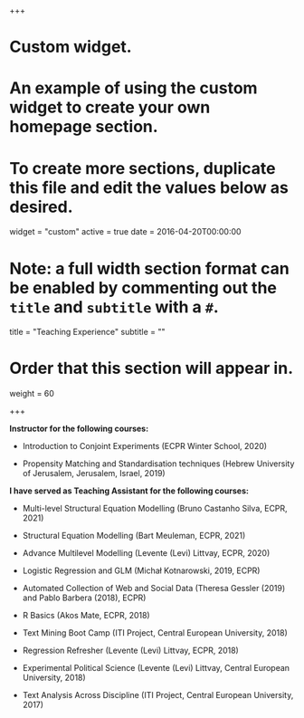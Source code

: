 +++
# Custom widget.
# An example of using the custom widget to create your own homepage section.
# To create more sections, duplicate this file and edit the values below as desired.
widget = "custom"
active = true
date = 2016-04-20T00:00:00

# Note: a full width section format can be enabled by commenting out the `title` and `subtitle` with a `#`.
title = "Teaching Experience"
subtitle = ""

# Order that this section will appear in.
weight = 60

+++

**Instructor for the following courses:**

+ Introduction to Conjoint Experiments (ECPR Winter School, 2020)

+ Propensity Matching and Standardisation techniques (Hebrew University of Jerusalem, Jerusalem, Israel, 2019)

**I have served as Teaching Assistant for the following courses:**

+ Multi-level Structural Equation Modelling (Bruno Castanho Silva,  ECPR, 2021)

+ Structural Equation Modelling (Bart Meuleman, ECPR, 2021)

+ Advance Multilevel Modelling (Levente (Levi) Littvay, ECPR, 2020)

+ Logistic Regression and GLM (Michał Kotnarowski, 2019, ECPR)

+ Automated Collection of Web and Social Data (Theresa Gessler (2019) and Pablo Barbera (2018), ECPR)

+ R Basics (Akos Mate, ECPR, 2018)

+ Text Mining Boot Camp (ITI Project, Central European University, 2018)

+ Regression Refresher (Levente (Levi) Littvay, ECPR, 2018)

+ Experimental Political Science (Levente (Levi) Littvay, Central European University, 2018)

+ Text Analysis Across Discipline (ITI Project, Central European University, 2017)
